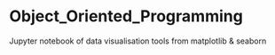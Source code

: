 # Object_Oriented_Programming
Jupyter notebook of  data visualisation tools from matplotlib &amp; seaborn
